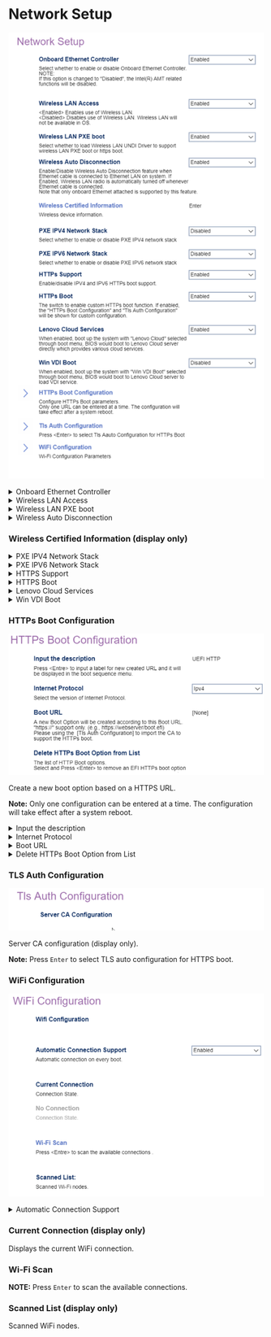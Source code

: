 # Network Setup #

![](./img/thinkcenter_network_setup.png)

<details><summary>Onboard Ethernet Controller</summary>

Options:

1.  **Enabled** - Default.
2.  Disabled - **WARNING:** also disables all [Intel (R) AMT](https://software.intel.com/sites/manageability/AMT_Implementation_and_Reference_Guide/default.htm) related functions.

<!-- TODO: add WMI
| WMI Setting name | Values | SVP Req'd | AMD/Intel |
|:---|:---|:---|:---|
| OnboardEthernetController | setting_values | yes_no | amd_intel |
-->
</details>

<details><summary>Wireless LAN Access</summary>

Controls access to WiFi.

Options:

1.  **Enabled** - enables wireless LAN. Default.
2.  Disabled - enables wireless LAN.

<!-- TODO: add WMI
| WMI Setting name | Values | SVP Req'd | AMD/Intel |
|:---|:---|:---|:---|
| WirelessLANAccess | setting_values | yes_no | amd_intel |
-->
</details>

<details><summary>Wireless LAN PXE boot</summary>

Whether to load Wireless LAN UNDI Driver to support wireless LAN PXE boot or HTTPS boot.

Options:

1.  **Disabled** - Default.
2.  Enabled.

<!-- TODO: add WMI
| WMI Setting name | Values | SVP Req'd | AMD/Intel |
|:---|:---|:---|:---|
| WirelessLANPXE | setting_values | yes_no | amd_intel |
-->
</details>


<details><summary>Wireless Auto Disconnection</summary>

Disable wireless LAN when onboard Ethernet is connected.

1.  **Disabled** - Default.
2.  Enable.

<!-- TODO: add WMI
| WMI Setting name | Values | SVP Req'd | AMD/Intel |
|:---|:---|:---|:---|
| WirelessAutoDisconnection | setting_values | yes_no | amd_intel |
-->
</details>

### Wireless Certified Information (display only) ###
<!-- SIMULATOR DOES NOT SUPPORT -->

<details><summary>PXE IPV4 Network Stack</summary>

Options:

1. **Disabled** - Default.
2. Enabled.

<!-- TODO: add WMI
| WMI Setting name | Values | SVP Req'd | AMD/Intel |
|:---|:---|:---|:---|
| PXEIPV4NetworkStack | setting_values | yes_no | amd_intel |
-->
</details>


<details><summary>PXE IPV6 Network Stack</summary>

Options:

1.  **Disabled** - Default.
2.  Enabled.

<!-- TODO: add WMI
| WMI Setting name | Values | SVP Req'd | AMD/Intel |
|:---|:---|:---|:---|
| PXEIPV6NetworkStack | setting_values | yes_no | amd_intel |
-->
</details>

<details><summary>HTTPS Support</summary>

IPV4 and IPV6 boot support.

Options:

2.  **Disabled** - Default.
1.  Enabled.

<!-- TODO: add WMI -->

</details>


<details><summary>HTTPS Boot</summary>

Custom HTTPS boot.

Options:

1.  **Disabled** - Default.
2.  Enabled.

**Note:** If enabled, `HTTPs Boot Configuration` and `Tls Auth Configuration` will be shown.

<!-- WMI: no -->
</details>

<details><summary>Lenovo Cloud Services</summary>

Whether `Lenovo Cloud` will be selected in boot menu, to boot from Lenovo Cloud server directly.

1.  **Disabled** - Default.
2. Enabled.

<!-- WMI: no -->
</details>

<details><summary>Win VDI Boot</summary>

When enabled, `Win VDI Boot` will be selected in boot menu, to boot from Lenovo Cloud server and load VDI service.

Options:

1. **Disabled** - Default.
2. Enabled.

<!-- WMI: no -->

</details>

### HTTPs Boot Configuration  ###


![](./img/thinkcenter_https_boot_configuration.png)

Create a new boot option based on a HTTPS URL.

**Note:** Only one configuration can be entered at a time. The configuration will take effect after a system reboot.

<details><summary>Input the description</summary>

**Note:** Press `Enter` to input a label for the newly created URL and it will be displayed in the boot sequence menu.

<!-- WMI: no -->

</details>

<details><summary>Internet Protocol</summary>

Options:

1.  **Ipv4** - enables IPV4. Default.
2.  Ipv6 - enables IPV6.

<!-- WMI: no -->

</details>

<details><summary>Boot URL</summary>

**Note:**  Use the `TLS Auth configuration` to import the CA to support the HTTPs boot 

<!-- WMI: no -->

</details>

<details><summary>Delete HTTPs Boot Option from List</summary>

**Note:**  Select and press `Enter` to remove an EFI HTTPs boot option..

<!-- WMI: no -->

</details>

### TLS Auth Configuration ###


![](./img/thinkcenter_tls_auth_configuration.png)


Server CA configuration (display only).

**Note:** Press `Enter` to select TLS auto configuration for HTTPS boot.

### WiFi Configuration ###

![](./img/thinkcenter_WiFi_configuration.png)

<details><summary>Automatic Connection Support</summary>

Automatically connect to WiFi on boot.

Options:

1. **Disabled** - Default.
2. Enabled.

<!-- WMI: no -->

</details>

### Current Connection (display only) ###

Displays the current WiFi connection.

### Wi-Fi Scan ###

**NOTE:** Press `Enter` to scan the available connections.

### Scanned List (display only) ###

Scanned WiFi nodes.